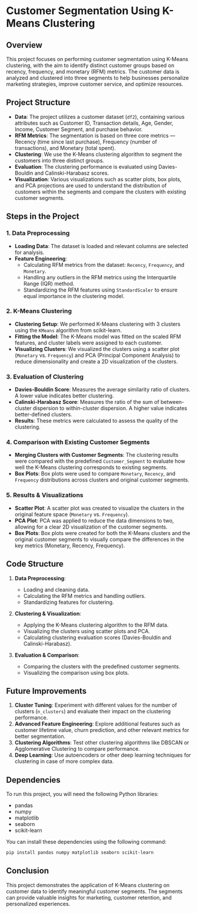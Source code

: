 # Customer Segmentation Using K-Means Clustering

## Overview
This project focuses on performing customer segmentation using K-Means clustering, with the aim to identify distinct customer groups based on recency, frequency, and monetary (RFM) metrics. The customer data is analyzed and clustered into three segments to help businesses personalize marketing strategies, improve customer service, and optimize resources.

## Project Structure
- **Data**: The project utilizes a customer dataset (`df2`), containing various attributes such as Customer ID, Transaction details, Age, Gender, Income, Customer Segment, and purchase behavior.
- **RFM Metrics**: The segmentation is based on three core metrics — Recency (time since last purchase), Frequency (number of transactions), and Monetary (total spent).
- **Clustering**: We use the K-Means clustering algorithm to segment the customers into three distinct groups.
- **Evaluation**: The clustering performance is evaluated using Davies-Bouldin and Calinski-Harabasz scores.
- **Visualization**: Various visualizations such as scatter plots, box plots, and PCA projections are used to understand the distribution of customers within the segments and compare the clusters with existing customer segments.

## Steps in the Project

### 1. **Data Preprocessing**
- **Loading Data**: The dataset is loaded and relevant columns are selected for analysis.
- **Feature Engineering**: 
  - Calculating RFM metrics from the dataset: `Recency`, `Frequency`, and `Monetary`.
  - Handling any outliers in the RFM metrics using the Interquartile Range (IQR) method.
  - Standardizing the RFM features using `StandardScaler` to ensure equal importance in the clustering model.

### 2. **K-Means Clustering**
- **Clustering Setup**: We performed K-Means clustering with 3 clusters using the `KMeans` algorithm from scikit-learn.
- **Fitting the Model**: The K-Means model was fitted on the scaled RFM features, and cluster labels were assigned to each customer.
- **Visualizing Clusters**: We visualized the clusters using a scatter plot (`Monetary` vs. `Frequency`) and PCA (Principal Component Analysis) to reduce dimensionality and create a 2D visualization of the clusters.

### 3. **Evaluation of Clustering**
- **Davies-Bouldin Score**: Measures the average similarity ratio of clusters. A lower value indicates better clustering.
- **Calinski-Harabasz Score**: Measures the ratio of the sum of between-cluster dispersion to within-cluster dispersion. A higher value indicates better-defined clusters.
- **Results**: These metrics were calculated to assess the quality of the clustering.

### 4. **Comparison with Existing Customer Segments**
- **Merging Clusters with Customer Segments**: The clustering results were compared with the predefined `Customer_Segment` to evaluate how well the K-Means clustering corresponds to existing segments.
- **Box Plots**: Box plots were used to compare `Monetary`, `Recency`, and `Frequency` distributions across clusters and original customer segments.

### 5. **Results & Visualizations**
- **Scatter Plot**: A scatter plot was created to visualize the clusters in the original feature space (`Monetary` vs. `Frequency`).
- **PCA Plot**: PCA was applied to reduce the data dimensions to two, allowing for a clear 2D visualization of the customer segments.
- **Box Plots**: Box plots were created for both the K-Means clusters and the original customer segments to visually compare the differences in the key metrics (Monetary, Recency, Frequency).

## Code Structure
1. **Data Preprocessing**: 
   - Loading and cleaning data.
   - Calculating the RFM metrics and handling outliers.
   - Standardizing features for clustering.

2. **Clustering & Visualization**:
   - Applying the K-Means clustering algorithm to the RFM data.
   - Visualizing the clusters using scatter plots and PCA.
   - Calculating clustering evaluation scores (Davies-Bouldin and Calinski-Harabasz).

3. **Evaluation & Comparison**:
   - Comparing the clusters with the predefined customer segments.
   - Visualizing the comparison using box plots.

## Future Improvements
1. **Cluster Tuning**: Experiment with different values for the number of clusters (`n_clusters`) and evaluate their impact on the clustering performance.
2. **Advanced Feature Engineering**: Explore additional features such as customer lifetime value, churn prediction, and other relevant metrics for better segmentation.
3. **Clustering Algorithms**: Test other clustering algorithms like DBSCAN or Agglomerative Clustering to compare performance.
4. **Deep Learning**: Use autoencoders or other deep learning techniques for clustering in case of more complex data.

## Dependencies
To run this project, you will need the following Python libraries:
- pandas
- numpy
- matplotlib
- seaborn
- scikit-learn

You can install these dependencies using the following command:
```bash
pip install pandas numpy matplotlib seaborn scikit-learn
```

## Conclusion
This project demonstrates the application of K-Means clustering on customer data to identify meaningful customer segments. The segments can provide valuable insights for marketing, customer retention, and personalized experiences.
